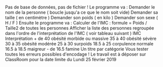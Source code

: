 Pas de base de données, pas de fichier !
Le programme va :
Demander le nom de la personne ( boucle jusqu'a ce que le nom soit vide)
Demander sa taille ( en centimètre )
Demander son poids ( en kilo )
Demander son sexe ( H / F )
Ensuite le programme va :
Calculer de l'IMC : formule = Poids / Taille2 de toutes les personnes
Afficher la liste des personnes regroupée dans l'ordre de l'interprétation de l'IMC ( voir tableau suivant )
IMC Interprétation
\+ de 40 obésité morbide ou massive
35 à 40 obésité sévère
30 à 35 obésité modérée
25 à 30 surpoids
18.5 à 25 corpulence normale
16.5 à 18.5 maigreur
\- de 16.5 famine
Un titre par catégorie
Vous tester toutes les erreurs possibles d'encodage !
Le travail est à déposer sur ClassRoom pour la date limite du Lundi 25 février 2019
